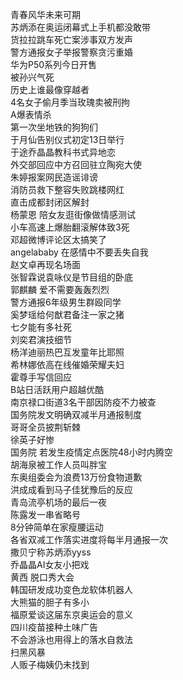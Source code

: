 青春风华未来可期  
苏炳添在奥运闭幕式上手机都没敢带  
货拉拉跳车死亡案涉事双方发声  
警方通报女子举报警察贪污重婚  
华为P50系列今日开售  
被孙兴气死  
历史上谁最像穿越者  
4名女子偷月季当玫瑰卖被刑拘  
A爆表情杀  
第一次坐地铁的狗狗们  
于月仙告别仪式初定13日举行  
于途乔晶晶教科书式异地恋  
外交部回应中方召回驻立陶宛大使  
朱婷报案网民造谣诽谤  
消防员救下整容失败跳楼网红  
直击成都封闭区解封  
杨蒙恩 陪女友逛街像做情感测试  
小车高速上爆胎翻滚解体致3死  
邓超微博评论区太搞笑了  
angelababy 在感情中不要丢失自我  
赵文卓再现名场面  
张智霖说袁咏仪是节目组的卧底  
郭麒麟 爱不需要轰轰烈烈  
警方通报6年级男生群殴同学  
奚梦瑶给何猷君备注一家之猪  
七夕能有多社死  
刘奕君演技细节  
杨洋迪丽热巴互发童年比耶照  
希林娜依高在线催婚荣耀夫妇  
霍尊手写信回应  
B站日活跃用户超越优酷  
南京禄口街道3名干部因防疫不力被查  
国务院发文明确双减半月通报制度  
哥哥全员披荆斩棘  
徐英子好惨  
国务院 若发生疫情定点医院48小时内腾空  
胡海泉被工作人员叫胖宝  
东奥组委会为浪费13万份食物道歉  
洪成成看到马子佳犹豫后的反应  
青岛流亭机场的最后一夜  
陈露发一串省略号  
8分钟简单在家瘦腰运动  
各省双减工作落实进度将每半月通报一次  
撒贝宁称苏炳添yyss  
乔晶晶AI女友小把戏  
黄西 脱口秀大会  
韩国研发成功变色龙软体机器人  
大熊猫的胆子有多小  
福原爱谈这届东京奥运会的意义  
四川疫苗接种土味广告  
不会游泳也用得上的落水自救法  
扫黑风暴  
人贩子梅姨仍未找到  
